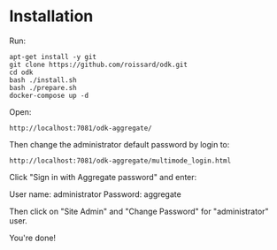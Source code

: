 # Installation

Run:

    apt-get install -y git
    git clone https://github.com/roissard/odk.git
    cd odk
    bash ./install.sh
    bash ./prepare.sh
    docker-compose up -d

Open:

    http://localhost:7081/odk-aggregate/

Then change the administrator default password by login to:

    http://localhost:7081/odk-aggregate/multimode_login.html

Click "Sign in with Aggregate password" and enter:

User name: administrator
Password: aggregate

Then click on "Site Admin" and "Change Password" for "administrator" user.

You're done!
